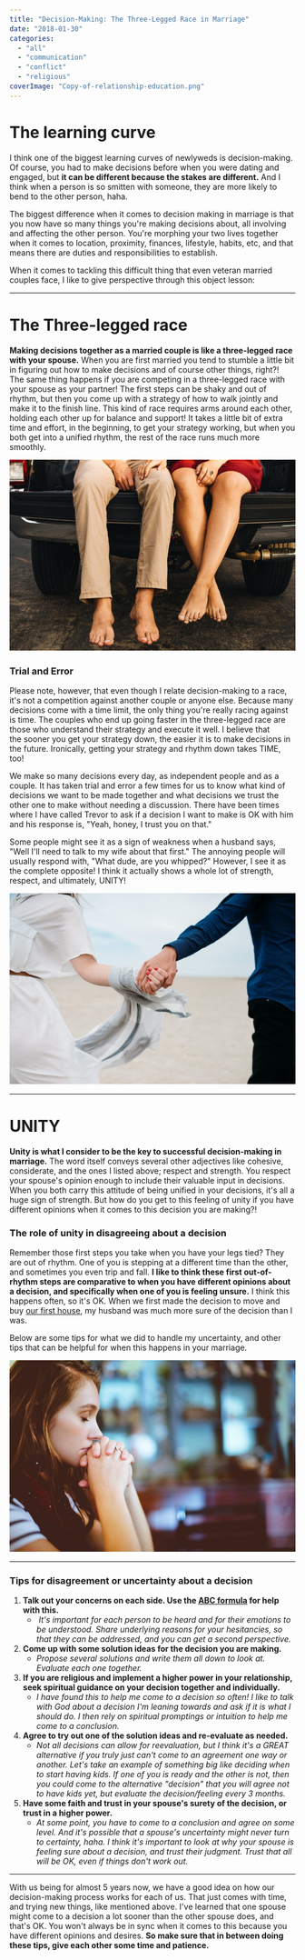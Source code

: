 ```yaml
---
title: "Decision-Making: The Three-Legged Race in Marriage"
date: "2018-01-30"
categories: 
  - "all"
  - "communication"
  - "conflict"
  - "religious"
coverImage: "Copy-of-relationship-education.png"
---
```


# The learning curve

I think one of the biggest learning curves of newlyweds is decision-making. Of course, you had to make decisions before when you were dating and engaged, but **it can be different because the stakes are different.** And I think when a person is so smitten with someone, they are more likely to bend to the other person, haha.

The biggest difference when it comes to decision making in marriage is that you now have so many things you're making decisions about, all involving and affecting the other person. You're morphing your two lives together when it comes to location, proximity, finances, lifestyle, habits, etc, and that means there are duties and responsibilities to establish.

When it comes to tackling this difficult thing that even veteran married couples face, I like to give perspective through this object lesson:

* * *

# The Three-legged race

**Making decisions together as a married couple is like a three-legged race with your spouse.** When you are first married you tend to stumble a little bit in figuring out how to make decisions and of course other things, right?! The same thing happens if you are competing in a three-legged race with your spouse as your partner! The first steps can be shaky and out of rhythm, but then you come up with a strategy of how to walk jointly and make it to the finish line. This kind of race requires arms around each other, holding each other up for balance and support! It takes a little bit of extra time and effort, in the beginning, to get your strategy working, but when you both get into a unified rhythm, the rest of the race runs much more smoothly.

![unity, decision making in marriage, making decisions, help in making decisions, tips for making decisions, tips for feeling uncertain about decisions, tips for marriage, marriage help, decisions in marriage, tips for successful decision making, object lessons with thee-legged race](/images/dani-vivanco-444384.jpg)

### Trial and Error

Please note, however, that even though I relate decision-making to a race, it's not a competition against another couple or anyone else. Because many decisions come with a time limit, the only thing you're really racing against is time. The couples who end up going faster in the three-legged race are those who understand their strategy and execute it well. I believe that the sooner you get your strategy down, the easier it is to make decisions in the future. Ironically, getting your strategy and rhythm down takes TIME, too!

We make so many decisions every day, as independent people and as a couple. It has taken trial and error a few times for us to know what kind of decisions we want to be made together and what decisions we trust the other one to make without needing a discussion. There have been times where I have called Trevor to ask if a decision I want to make is OK with him and his response is, "Yeah, honey, I trust you on that."

Some people might see it as a sign of weakness when a husband says, "Well I'll need to talk to my wife about that first." The annoying people will usually respond with, "What dude, are you whipped?" However, I see it as the complete opposite! I think it actually shows a whole lot of strength, respect, and ultimately, UNITY!

![unity, decision making in marriage, making decisions, help in making decisions, tips for making decisions, tips for feeling uncertain about decisions, tips for marriage, marriage help, decisions in marriage, tips for successful decision making, object lessons with thee-legged race](/images/pablo-heimplatz-382459.jpg)

* * *

# UNITY

**Unity is what I consider to be the key to successful decision-making in marriage.** The word itself conveys several other adjectives like cohesive, considerate, and the ones I listed above; respect and strength. You respect your spouse's opinion enough to include their valuable input in decisions. When you both carry this attitude of being unified in your decisions, it's all a huge sign of strength. But how do you get to this feeling of unity if you have different opinions when it comes to this decision you are making?!

### The role of unity in disagreeing about a decision

Remember those first steps you take when you have your legs tied? They are out of rhythm. One of you is stepping at a different time than the other, and sometimes you even trip and fall. **I like to think these first out-of-rhythm steps are comparative to when you have different opinions about a decision, and specifically when one of you is feeling unsure.** I think this happens often, so it's OK. When we first made the decision to move and buy [our first house](https://freshlymarried.com/our-house-story-part-1-timing-is-everything/), my husband was much more sure of the decision than I was.

Below are some tips for what we did to handle my uncertainty, and other tips that can be helpful for when this happens in your marriage.

![unity, decision making in marriage, making decisions, help in making decisions, tips for making decisions, tips for feeling uncertain about decisions, tips for marriage, marriage help, decisions in marriage, tips for successful decision making, object lessons with thee-legged race](/images/ben-white-146950.jpg)

* * *

### Tips for disagreement or uncertainty about a decision

1. **Talk out your concerns on each side. Use the [ABC formula](https://freshlymarried.com/the-abc-formula/) for help with this.**
    -  _It's important for each person to be heard and for their emotions to be understood. Share underlying reasons for your hesitancies, so that they can be addressed, and you can get a second perspective._
2. **Come up with some solution ideas for the decision you are making.**
    - _Propose several solutions and write them all down to look at. Evaluate each one together._
3. **If you are religious and implement a higher power in your relationship, seek spiritual guidance on your decision together and individually.**
    - _I have found this to help me come to a decision so often! I like to talk with God about a decision I'm leaning towards and ask if it is what I should do. I then rely on spiritual promptings or intuition to help me come to a conclusion._
4. **Agree to try out one of the solution ideas and re-evaluate as needed.**
    - _Not all decisions can allow for reevaluation, but I think it's a GREAT alternative if you truly just can't come to an agreement one way or another. Let's take an example of something big like deciding when to start having kids. If one of you is ready and the other is not, then you could come to the alternative "decision" that you will agree not to have kids yet, but evaluate the decision/feeling every 3 months._
5. **Have some faith and trust in your spouse's surety of the decision, or trust in a higher power.** 
    - _At some point, you have to come to a conclusion and agree on some level. And it's possible that a spouse's uncertainty might never turn to certainty, haha. I think it's important to look at why your spouse is feeling sure about a decision, and trust their judgment. Trust that all will be OK, even if things don't work out._ 

* * *

With us being for almost 5 years now, we have a good idea on how our decision-making process works for each of us. That just comes with time, and trying new things, like mentioned above. I've learned that one spouse might come to a decision a lot sooner than the other spouse does, and that's OK. You won't always be in sync when it comes to this because you have different opinions and desires. **So make sure that in between doing these tips, give each other some time and patience.**
